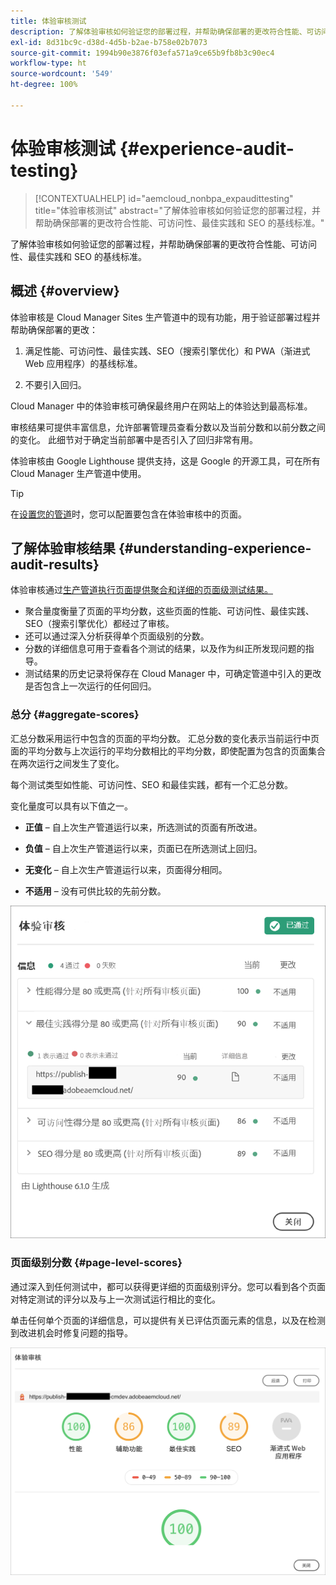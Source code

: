 ```yaml
---
title: 体验审核测试
description: 了解体验审核如何验证您的部署过程，并帮助确保部署的更改符合性能、可访问性、最佳实践和 SEO 的基线标准。
exl-id: 8d31bc9c-d38d-4d5b-b2ae-b758e02b7073
source-git-commit: 1994b90e3876f03efa571a9ce65b9fb8b3c90ec4
workflow-type: ht
source-wordcount: '549'
ht-degree: 100%

---
```



# 体验审核测试 {#experience-audit-testing}

>[!CONTEXTUALHELP]
>id="aemcloud_nonbpa_expaudittesting"
>title="体验审核测试"
>abstract="了解体验审核如何验证您的部署过程，并帮助确保部署的更改符合性能、可访问性、最佳实践和 SEO 的基线标准。"

了解体验审核如何验证您的部署过程，并帮助确保部署的更改符合性能、可访问性、最佳实践和 SEO 的基线标准。

## 概述 {#overview}

体验审核是 Cloud Manager Sites 生产管道中的现有功能，用于验证部署过程并帮助确保部署的更改：

1. 满足性能、可访问性、最佳实践、SEO（搜索引擎优化）和 PWA（渐进式 Web 应用程序）的基线标准。

1. 不要引入回归。

Cloud Manager 中的体验审核可确保最终用户在网站上的体验达到最高标准。

审核结果可提供丰富信息，允许部署管理员查看分数以及当前分数和以前分数之间的变化。 此细节对于确定当前部署中是否引入了回归非常有用。

体验审核由 Google Lighthouse 提供支持，这是 Google 的开源工具，可在所有 Cloud Manager 生产管道中使用。

>[!TIP]
>
>在[设置您的管道](/help/implementing/cloud-manager/configuring-pipelines/configuring-production-pipelines.md#full-stack-code)时，您可以配置要包含在体验审核中的页面。

## 了解体验审核结果 {#understanding-experience-audit-results}

体验审核通过[生产管道执行页面提供聚合和详细的页面级测试结果。](/help/implementing/cloud-manager/deploy-code.md)

* 聚合量度衡量了页面的平均分数，这些页面的性能、可访问性、最佳实践、SEO（搜索引擎优化）都经过了审核。
* 还可以通过深入分析获得单个页面级别的分数。
* 分数的详细信息可用于查看各个测试的结果，以及作为纠正所发现问题的指导。
* 测试结果的历史记录将保存在 Cloud Manager 中，可确定管道中引入的更改是否包含上一次运行的任何回归。

### 总分 {#aggregate-scores}

汇总分数采用运行中包含的页面的平均分数。 汇总分数的变化表示当前运行中页面的平均分数与上次运行的平均分数相比的平均分数，即使配置为包含的页面集合在两次运行之间发生了变化。

每个测试类型如性能、可访问性、SEO 和最佳实践，都有一个汇总分数。

变化量度可以具有以下值之一。

* **正值** – 自上次生产管道运行以来，所选测试的页面有所改进。

* **负值** – 自上次生产管道运行以来，页面已在所选测试上回归。

* **无变化** – 自上次生产管道运行以来，页面得分相同。

* **不适用** – 没有可供比较的先前分数。

![了解体验审核结果](/help/implementing/cloud-manager/assets/exp-audit-1.png)

### 页面级别分数 {#page-level-scores}

通过深入到任何测试中，都可以获得更详细的页面级别评分。您可以看到各个页面对特定测试的评分以及与上一次测试运行相比的变化。

单击任何单个页面的详细信息，可以提供有关已评估页面元素的信息，以及在检测到改进机会时修复问题的指导。

![页面级别分数](/help/implementing/cloud-manager/assets/exp-audit-2.png)
